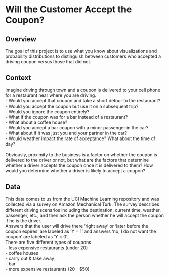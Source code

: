   # Will the Customer Accept the Coupon?

## Overview
The goal of this project is to use what you know about visualizations and probability distributions to distinguish between customers who accepted a driving coupon versus those that did not.


## Context
Imagine driving through town and a coupon is delivered to your cell phone for a restaurant near where you are driving.<br> - Would you accept that coupon and take a short detour to the restaurant?<br> - Would you accept the coupon but use it on a subsequent trip?<br> - Would you ignore the coupon entirely?<br> - What if the coupon was for a bar instead of a restaurant?<br> -  What about a coffee house?<br> -  Would you accept a bar coupon with a minor passenger in the car?<br> -  What about if it was just you and your partner in the car?<br> -  Would weather impact the rate of acceptance? What about the time of day?<br><br>
Obviously, proximity to the business is a factor on whether the coupon is delivered to the driver or not, but what are the factors that determine whether a driver accepts the coupon once it is delivered to them? How would you determine whether a driver is likely to accept a coupon?


## Data
This data comes to us from the UCI Machine Learning repository and was collected via a survey on Amazon Mechanical Turk. The survey describes different driving scenarios including the destination, current time, weather, passenger, etc., and then ask the person whether he will accept the coupon if he is the driver. <br> Answers that the user will drive there ‘right away’ or ‘later before the coupon expires’ are labeled as ‘Y = 1’ and answers ‘no, I do not want the coupon’ are labeled as ‘Y = 0’. <br> There are five different types of coupons <br> - less expensive restaurants (under 20)<br> - coffee houses<br> - carry out & take away<br> - bar <br> - more expensive restaurants (20 - $50)

